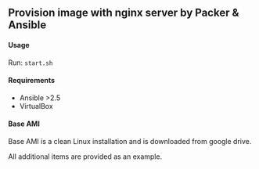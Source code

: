## Provision image with nginx server by Packer & Ansible

#### Usage
Run: `start.sh` 

#### Requirements
- Ansible >2.5
- VirtualBox

#### Base AMI
Base AMI is a clean Linux installation and is downloaded from google drive.

All additional items are provided as an example.

